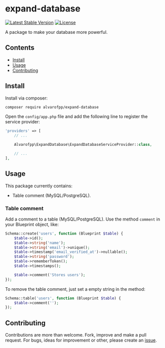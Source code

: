 # expand-database
[![Latest Stable Version](https://img.shields.io/packagist/v/alvarofpp/expand-database.svg)](//packagist.org/packages/alvarofpp/expand-database)
[![License](https://img.shields.io/badge/license-MIT-brightgreen.svg)](//packagist.org/packages/alvarofpp/expand-database)

A package to make your database more powerful.

## Contents
  - [Install](#install)
  - [Usage](#usage)
  - [Contributing](#contributing)

## Install
Install via composer:
```bash
composer require alvarofpp/expand-database
```

Open the `config/app.php` file and add the following line to register the service provider:
```php
'providers' => [
    // ...

    Alvarofpp\ExpandDatabase\ExpandDatabaseServiceProvider::class,

    // ...
],
```

## Usage
This package currently contains:
- Table comment (MySQL/PostgreSQL).

### Table comment
Add a comment to a table (MySQL/PostgreSQL).
Use the method `comment` in your Blueprint object, like:
```php
Schema::create('users', function (Blueprint $table) {
    $table->id();
    $table->string('name');
    $table->string('email')->unique();
    $table->timestamp('email_verified_at')->nullable();
    $table->string('password');
    $table->rememberToken();
    $table->timestamps();

    $table->comment('Stores users');
});
```

To remove the table comment, just set a empty string in the method:
```php
Schema::table('users', function (Blueprint $table) {
    $table->comment('');
});
```

## Contributing
Contributions are more than welcome. Fork, improve and make a pull request. For bugs, ideas for improvement or other, please create an [issue](https://github.com/alvarofpp/laravel-expand-databases/issues).
